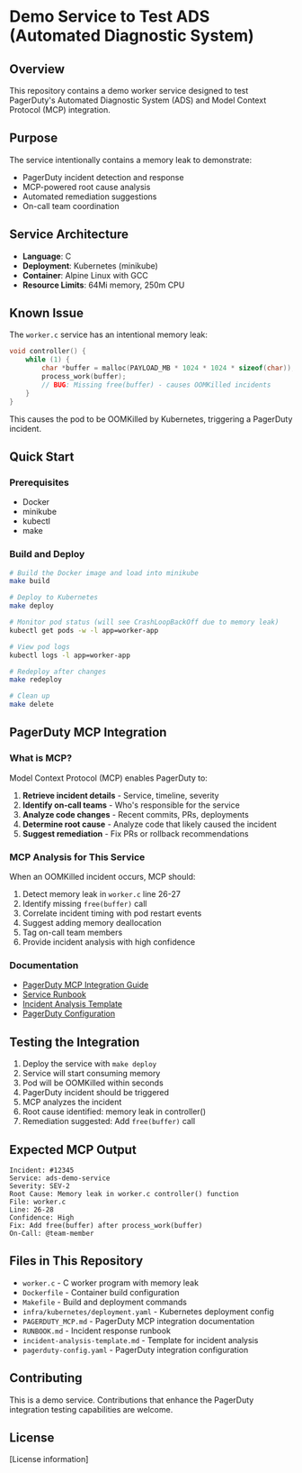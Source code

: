 # Demo Service to Test ADS (Automated Diagnostic System)

## Overview
This repository contains a demo worker service designed to test PagerDuty's Automated Diagnostic System (ADS) and Model Context Protocol (MCP) integration.

## Purpose
The service intentionally contains a memory leak to demonstrate:
- PagerDuty incident detection and response
- MCP-powered root cause analysis
- Automated remediation suggestions
- On-call team coordination

## Service Architecture
- **Language**: C
- **Deployment**: Kubernetes (minikube)
- **Container**: Alpine Linux with GCC
- **Resource Limits**: 64Mi memory, 250m CPU

## Known Issue
The `worker.c` service has an intentional memory leak:
```c
void controller() {
    while (1) {
        char *buffer = malloc(PAYLOAD_MB * 1024 * 1024 * sizeof(char));
        process_work(buffer);
        // BUG: Missing free(buffer) - causes OOMKilled incidents
    }
}
```

This causes the pod to be OOMKilled by Kubernetes, triggering a PagerDuty incident.

## Quick Start

### Prerequisites
- Docker
- minikube
- kubectl
- make

### Build and Deploy
```bash
# Build the Docker image and load into minikube
make build

# Deploy to Kubernetes
make deploy

# Monitor pod status (will see CrashLoopBackOff due to memory leak)
kubectl get pods -w -l app=worker-app

# View pod logs
kubectl logs -l app=worker-app

# Redeploy after changes
make redeploy

# Clean up
make delete
```

## PagerDuty MCP Integration

### What is MCP?
Model Context Protocol (MCP) enables PagerDuty to:
1. **Retrieve incident details** - Service, timeline, severity
2. **Identify on-call teams** - Who's responsible for the service
3. **Analyze code changes** - Recent commits, PRs, deployments
4. **Determine root cause** - Analyze code that likely caused the incident
5. **Suggest remediation** - Fix PRs or rollback recommendations

### MCP Analysis for This Service
When an OOMKilled incident occurs, MCP should:
1. Detect memory leak in `worker.c` line 26-27
2. Identify missing `free(buffer)` call
3. Correlate incident timing with pod restart events
4. Suggest adding memory deallocation
5. Tag on-call team members
6. Provide incident analysis with high confidence

### Documentation
- [PagerDuty MCP Integration Guide](PAGERDUTY_MCP.md)
- [Service Runbook](RUNBOOK.md)
- [Incident Analysis Template](incident-analysis-template.md)
- [PagerDuty Configuration](pagerduty-config.yaml)

## Testing the Integration
1. Deploy the service with `make deploy`
2. Service will start consuming memory
3. Pod will be OOMKilled within seconds
4. PagerDuty incident should be triggered
5. MCP analyzes the incident
6. Root cause identified: memory leak in controller()
7. Remediation suggested: Add `free(buffer)` call

## Expected MCP Output
```
Incident: #12345
Service: ads-demo-service
Severity: SEV-2
Root Cause: Memory leak in worker.c controller() function
File: worker.c
Line: 26-28
Confidence: High
Fix: Add free(buffer) after process_work(buffer)
On-Call: @team-member
```

## Files in This Repository
- `worker.c` - C worker program with memory leak
- `Dockerfile` - Container build configuration
- `Makefile` - Build and deployment commands
- `infra/kubernetes/deployment.yaml` - Kubernetes deployment config
- `PAGERDUTY_MCP.md` - PagerDuty MCP integration documentation
- `RUNBOOK.md` - Incident response runbook
- `incident-analysis-template.md` - Template for incident analysis
- `pagerduty-config.yaml` - PagerDuty integration configuration

## Contributing
This is a demo service. Contributions that enhance the PagerDuty integration testing capabilities are welcome.

## License
[License information]
